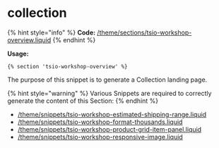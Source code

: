 # collection

{% hint style="info" %}
**Code:** [/theme/sections/tsio-workshop-overview.liquid](https://github.com/taylorstitch/workshop-docs/blob/master/theme/sections/tsio-workshop-overview.liquid)
{% endhint %}

 **Usage:**

```text
{% section 'tsio-workshop-overview' %}
```

The purpose of this snippet is to generate a Collection landing page.

{% hint style="warning" %}
Various Snippets are required to correctly generate the content of this Section:
{% endhint %}

* [/theme/snippets/tsio-workshop-estimated-shipping-range.liquid](https://github.com/taylorstitch/workshop-docs/blob/master/theme/snippets/tsio-workshop-estimated-shipping-range.liquid)
* [/theme/snippets/tsio-workshop-format-thousands.liquid](https://github.com/taylorstitch/workshop-docs/blob/master/theme/snippets/tsio-workshop-format-thousands.liquid)  
* [/theme/snippets/tsio-workshop-product-grid-item-panel.liquid](https://github.com/taylorstitch/workshop-docs/blob/master/theme/snippets/tsio-workshop-product-grid-item-panel.liquid)  
* [/theme/snippets/tsio-workshop-responsive-image.liquid](https://github.com/taylorstitch/workshop-docs/blob/master/theme/snippets/tsio-workshop-responsive-image.liquid)  

